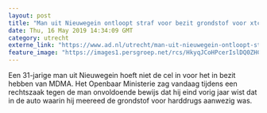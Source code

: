 ```yaml
---
layout: post
title: "Man uit Nieuwegein ontloopt straf voor bezit grondstof voor xtc-pillen"
date: Thu, 16 May 2019 14:34:09 GMT
category: utrecht
externe_link: "https://www.ad.nl/utrecht/man-uit-nieuwegein-ontloopt-straf-voor-bezit-grondstof-voor-xtc-pillen~a75de15e/"
feature_image: "https://images1.persgroep.net/rcs/HkyqJCoHPcerIslDQ0ZHCfjwbw0/diocontent/144918404/_fitwidth/400/?appId=21791a8992982cd8da851550a453bd7f&quality=0.7"
---
```


Een 31-jarige man uit Nieuwegein hoeft niet de cel in voor het in bezit hebben van MDMA. Het Openbaar Ministerie zag vandaag tijdens een rechtszaak tegen de man onvoldoende bewijs dat hij eind vorig jaar wist dat in de auto waarin hij meereed de grondstof voor harddrugs aanwezig was.
